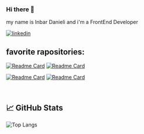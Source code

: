 ### Hi there 👋
my name is Inbar Danieli and i'm a FrontEnd Developer

<a href="https://www.linkedin.com/in/inbar-danieli" target="_blank">
<img src=https://img.shields.io/badge/linkedin-%231E77B5.svg?&style=for-the-badge&logo=linkedin&logoColor=white alt=linkedin />
</a>  


<br/>


## favorite rapositories:

[![Readme Card](https://github-readme-stats.vercel.app/api/pin/?username=InbarDanieli&repo=card-game)](https://github.com/InbarDanieli/card-game)
[![Readme Card](https://github-readme-stats.vercel.app/api/pin/?username=Pull-Request-Community&repo=pull-request-community-website)](https://github.com/Pull-Request-Community/pull-request-community-website)

[![Readme Card](https://github-readme-stats.vercel.app/api/pin/?username=InbarDanieli&repo=counter)](https://github.com/InbarDanieli/counter)
[![Readme Card](https://github-readme-stats.vercel.app/api/pin/?username=InbarDanieli&repo=responsive-carousel-react)](https://github.com/InbarDanieli/responsive-carousel-react)


<br/>


 ## 📈 GitHub Stats
![Top Langs](https://github-readme-stats.vercel.app/api/top-langs/?username=inbarDanieli&layout=compact)

